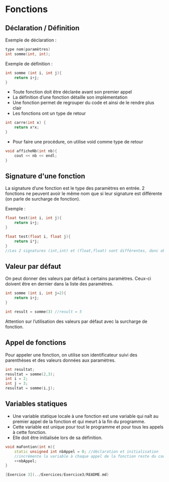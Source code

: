 # Fonctions

## Déclaration / Définition

Exemple de déclaration :

```c++
type nom(paramètres)
int somme(int, int);
```

Exemple de définition :

``` c++
int somme (int i, int j){
    return i+j;
}
```

* Toute fonction doit être déclarée avant son premier appel
* La définition d’une fonction détaille son implémentation
* Une fonction permet de regrouper du code et ainsi de le rendre plus clair
* Les fonctions ont un type de retour

``` c++
int carre(int x) {
    return x*x;
}
```

* Pour faire une procédure, on utilise void comme type de retour

``` c++
void afficheNb(int nb){
    cout << nb << endl;
}
```

## Signature d'une fonction

La signature d’une fonction est le type des paramètres en entrée. 
2 fonctions ne peuvent avoir le même nom que si leur signature est différente (on parle de surcharge de fonction).

Exemple :

``` c++
float test(int i, int j){
    return i+j;
}

float test(float i, float j){
    return i*j;
}
//Les 2 signatures (int,int) et (float,float) sont différentes, donc ok.
```

## Valeur par défaut

On peut donner des valeurs par défaut à certains paramètres. Ceux-ci doivent être en dernier dans la liste des paramètres.

``` c++
int somme (int i, int j=2){
    return i+j;
}

int result = somme(3) //result = 5
```

Attention sur l’utilisation des valeurs par défaut avec la surcharge de fonction.

## Appel de fonctions

Pour appeler une fonction, on utilise son identificateur suivi des parenthèses et des valeurs données aux paramètres.

``` c++
int resultat;
resultat = somme(2,3);
int i = 2;
int j = 3;
resultat = somme(i,j);
```

## Variables statiques

* Une variable statique locale à une fonction est une variable qui naît au premier appel de la fonction et qui meurt à la fin du programme.
* Cette variable est unique pour tout le programme et pour tous les appels à cette fonction.
* Elle doit être initialisée lors de sa définition.

``` c++
void maFontion(int n){
    static unsigned int nbAppel = 0; //déclaration et initialisation
    //incrémente la variable à chaque appel de la fonction reste du code de la fonction
    ++nbAppel;
}

[Exercice 3](../Exercices/Exercice3/README.md)